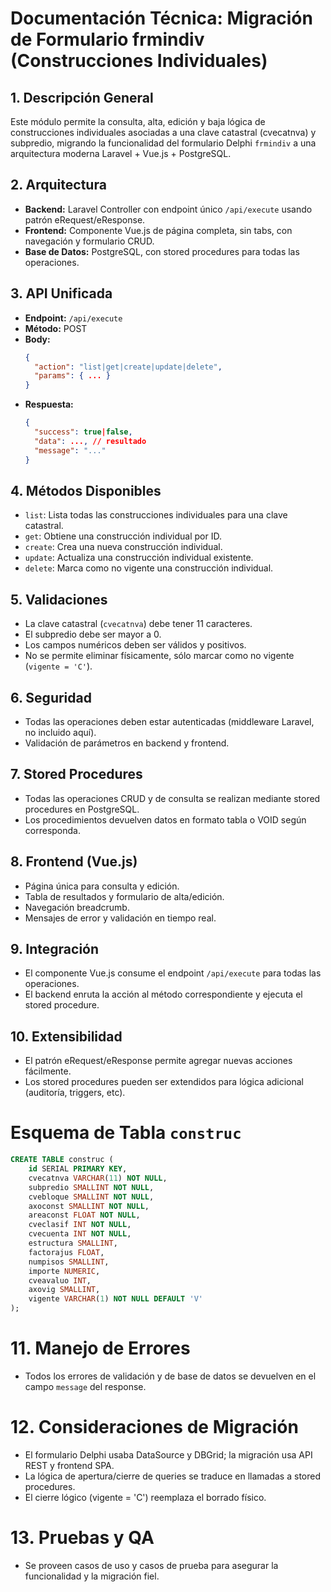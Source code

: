 # Documentación Técnica: Migración de Formulario frmindiv (Construcciones Individuales)

## 1. Descripción General
Este módulo permite la consulta, alta, edición y baja lógica de construcciones individuales asociadas a una clave catastral (cvecatnva) y subpredio, migrando la funcionalidad del formulario Delphi `frmindiv` a una arquitectura moderna Laravel + Vue.js + PostgreSQL.

## 2. Arquitectura
- **Backend:** Laravel Controller con endpoint único `/api/execute` usando patrón eRequest/eResponse.
- **Frontend:** Componente Vue.js de página completa, sin tabs, con navegación y formulario CRUD.
- **Base de Datos:** PostgreSQL, con stored procedures para todas las operaciones.

## 3. API Unificada
- **Endpoint:** `/api/execute`
- **Método:** POST
- **Body:**
  ```json
  {
    "action": "list|get|create|update|delete",
    "params": { ... }
  }
  ```
- **Respuesta:**
  ```json
  {
    "success": true|false,
    "data": ..., // resultado
    "message": "..."
  }
  ```

## 4. Métodos Disponibles
- `list`: Lista todas las construcciones individuales para una clave catastral.
- `get`: Obtiene una construcción individual por ID.
- `create`: Crea una nueva construcción individual.
- `update`: Actualiza una construcción individual existente.
- `delete`: Marca como no vigente una construcción individual.

## 5. Validaciones
- La clave catastral (`cvecatnva`) debe tener 11 caracteres.
- El subpredio debe ser mayor a 0.
- Los campos numéricos deben ser válidos y positivos.
- No se permite eliminar físicamente, sólo marcar como no vigente (`vigente = 'C'`).

## 6. Seguridad
- Todas las operaciones deben estar autenticadas (middleware Laravel, no incluido aquí).
- Validación de parámetros en backend y frontend.

## 7. Stored Procedures
- Todas las operaciones CRUD y de consulta se realizan mediante stored procedures en PostgreSQL.
- Los procedimientos devuelven datos en formato tabla o VOID según corresponda.

## 8. Frontend (Vue.js)
- Página única para consulta y edición.
- Tabla de resultados y formulario de alta/edición.
- Navegación breadcrumb.
- Mensajes de error y validación en tiempo real.

## 9. Integración
- El componente Vue.js consume el endpoint `/api/execute` para todas las operaciones.
- El backend enruta la acción al método correspondiente y ejecuta el stored procedure.

## 10. Extensibilidad
- El patrón eRequest/eResponse permite agregar nuevas acciones fácilmente.
- Los stored procedures pueden ser extendidos para lógica adicional (auditoría, triggers, etc).

# Esquema de Tabla `construc`
```sql
CREATE TABLE construc (
    id SERIAL PRIMARY KEY,
    cvecatnva VARCHAR(11) NOT NULL,
    subpredio SMALLINT NOT NULL,
    cvebloque SMALLINT NOT NULL,
    axoconst SMALLINT NOT NULL,
    areaconst FLOAT NOT NULL,
    cveclasif INT NOT NULL,
    cvecuenta INT NOT NULL,
    estructura SMALLINT,
    factorajus FLOAT,
    numpisos SMALLINT,
    importe NUMERIC,
    cveavaluo INT,
    axovig SMALLINT,
    vigente VARCHAR(1) NOT NULL DEFAULT 'V'
);
```

# 11. Manejo de Errores
- Todos los errores de validación y de base de datos se devuelven en el campo `message` del response.

# 12. Consideraciones de Migración
- El formulario Delphi usaba DataSource y DBGrid; la migración usa API REST y frontend SPA.
- La lógica de apertura/cierre de queries se traduce en llamadas a stored procedures.
- El cierre lógico (vigente = 'C') reemplaza el borrado físico.

# 13. Pruebas y QA
- Se proveen casos de uso y casos de prueba para asegurar la funcionalidad y la migración fiel.
